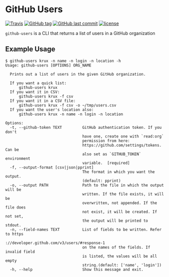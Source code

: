 # GitHub Users

[![Travis](https://img.shields.io/travis/hanpeter/github-users.svg?logo=travis)](https://travis-ci.org/hanpeter/github-users)
[![GitHub tag](https://img.shields.io/github/tag/hanpeter/github-users.svg?logo=github)](https://github.com/hanpeter/github-users/tags)
[![GitHub last commit](https://img.shields.io/github/last-commit/hanpeter/github-users.svg?logo=github)](https://github.com/hanpeter/github-users/commits)
[![license](https://img.shields.io/github/license/hanpeter/github-users.svg)](LICENSE)

`github-users` is a CLI that returns a list of users in a GitHub organization

## Example Usage
```
$ github-users krux -n name -n login -n location -h
Usage: github-users [OPTIONS] ORG_NAME

  Prints out a list of users in the given GitHub organization.

  If you want a quick list:
      github-users krux
  If you want it in CSV:
      github-users krux -f csv
  If you want it in a CSV file:
      github-users krux -f csv -o ~/tmp/users.csv
  If you want the user's location also:
      github-users krux -n name -n login -n location

Options:
  -t, --github-token TEXT         GitHub authentication token. If you don't
                                  have one, create one with `read:org`
                                  permission from here:
                                  https://github.com/settings/tokens. Can be
                                  also set as `GITHUB_TOKEN` environment
                                  variable.  [required]
  -f, --output-format [csv|json|pprint]
                                  The format in which you want the output.
                                  (default: pprint)
  -o, --output PATH               Path to the file in which the output will be
                                  written. If the file exists, it will be
                                  overwritten, not appended. If the file does
                                  not exist, it will be created. If not set,
                                  the output will be printed to stdout.
  -n, --field-names TEXT          List of fields to be written. Refer to https
                                  ://developer.github.com/v3/users/#response-1
                                  on the names of the fields. If invalid field
                                  is listed, the values will be all empty
                                  string.(default: ['name', 'login'])
  -h, --help                      Show this message and exit.
```
